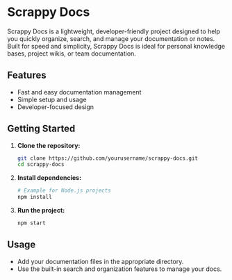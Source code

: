 # Scrappy Docs

Scrappy Docs is a lightweight, developer-friendly project designed to help you quickly organize, search, and manage your documentation or notes. Built for speed and simplicity, Scrappy Docs is ideal for personal knowledge bases, project wikis, or team documentation.

## Features

- Fast and easy documentation management
- Simple setup and usage
- Developer-focused design

## Getting Started

1. **Clone the repository:**
   ```bash
   git clone https://github.com/yourusername/scrappy-docs.git
   cd scrappy-docs
   ```

2. **Install dependencies:**
   ```bash
   # Example for Node.js projects
   npm install
   ```

3. **Run the project:**
   ```bash
   npm start
   ```

## Usage

- Add your documentation files in the appropriate directory.
- Use the built-in search and organization features to manage your docs.
